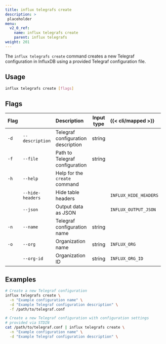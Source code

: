 ```yaml
---
title: influx telegrafs create
description: >
 placeholder
menu:
  v2_0_ref:
    name: influx telegrafs create
    parent: influx telegrafs
weight: 201
---
```


The `influx telegrafs create` command creates a new Telegraf configuration in InfluxDB
using a provided Telegraf configuration file.

## Usage
```sh
influx telegrafs create [flags]
```

## Flags
| Flag |                  | Description                        | Input type  | {{< cli/mapped >}}    |
|:---- |:---              |:-----------                        |:----------: |:------------------    |
| `-d` | `--description`  | Telegraf configuration description | string      |                       |
| `-f` | `--file`         | Path to Telegraf configuration     | string      |                       |
| `-h` | `--help`         | Help for the `create` command      |             |                       |
|      | `--hide-headers` | Hide table headers                 |             | `INFLUX_HIDE_HEADERS` |
|      | `--json`         | Output data as JSON                |             | `INFLUX_OUTPUT_JSON`  |
| `-n` | `--name`         | Telegraf configuration name        | string      |                       |
| `-o` | `--org`          | Organization name                  | string      | `INFLUX_ORG`          |
|      | `--org-id`       | Organization ID                    | string      | `INFLUX_ORG_ID`       |

## Examples
```sh
# Create a new Telegraf configuration
influx telegrafs create \
  -n "Example configuration name" \
  -d "Example Telegraf configuration description" \
  -f /path/to/telegraf.conf

# Create a new Telegraf configuration with configuration settings
# provided via STDIN
cat /path/to/telegraf.conf | influx telegrafs create \
  -n "Example configuration name" \
  -d "Example Telegraf configuration description" \
```

